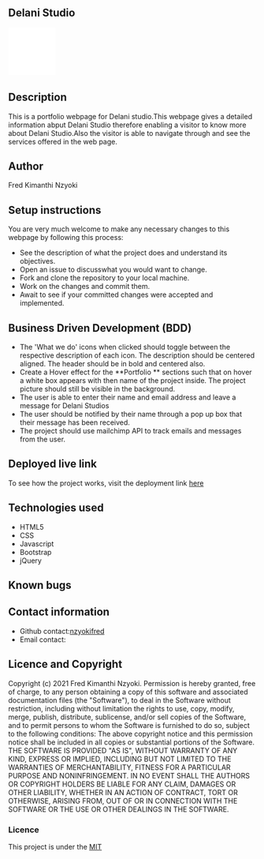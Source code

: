 ## Delani Studio
![Delani](static/IMAGES/logo.png "Delani Studio") 
## Description
This is a portfolio webpage for Delani studio.This webpage gives a detailed information abput Delani Studio therefore enabling a visitor to know more about Delani Studio.Also the visitor is able to navigate through and see the services offered in the web page.
## Author
Fred Kimanthi Nzyoki
## Setup instructions
You are very much welcome to make any necessary changes to this webpage by following this process:
- See the description of what the project does and understand its objectives.
- Open an issue to discusswhat you would want to change.
- Fork and clone the repository to your local machine.
- Work on the changes and commit them.
- Await to see if your committed changes were accepted and implemented.
## Business Driven Development (BDD)
- The 'What we do' icons when clicked should toggle between the respective description of each icon. The description should be centered aligned. The header should be in bold and centered also.
- Create a Hover effect for the **Portfolio ** sections such that on hover a white box appears with then name of the project inside. The project picture should still be visible in the background.
- The user is able to enter their name and email address and leave a message for Delani Studios
- The user should be notified by their name through a pop up box that their message has been received.
- The project should use mailchimp API to track emails and messages from the user.
## Deployed live link
To see how the project works, visit the deployment link [here](https://nzyokifred.github.io/Delani-studio/)
## Technologies used
- HTML5
- CSS
- Javascript
- Bootstrap
- jQuery
## Known bugs
<!-- No bugs detected -->
## Contact information
- Github contact:[nzyokifred](https://github.com/nzyokifred)
- Email contact: [](nzyokifred@gmail.com)
## Licence and Copyright
Copyright (c) 2021 Fred Kimanthi Nzyoki.
Permission is hereby granted, free of charge, to any person obtaining a copy of this software and associated documentation files (the "Software"), to deal in the Software without restriction, including without limitation the rights to use, copy, modify, merge, publish, distribute, sublicense, and/or sell copies of the Software, and to permit persons to whom the Software is furnished to do so, subject to the following conditions:
The above copyright notice and this permission notice shall be included in all copies or substantial portions of the Software.
THE SOFTWARE IS PROVIDED "AS IS", WITHOUT WARRANTY OF ANY KIND, EXPRESS OR IMPLIED, INCLUDING BUT NOT LIMITED TO THE WARRANTIES OF MERCHANTABILITY, FITNESS FOR A PARTICULAR PURPOSE AND NONINFRINGEMENT. IN NO EVENT SHALL THE AUTHORS OR COPYRIGHT HOLDERS BE LIABLE FOR ANY CLAIM, DAMAGES OR OTHER LIABILITY, WHETHER IN AN ACTION OF CONTRACT, TORT OR OTHERWISE, ARISING FROM, OUT OF OR IN CONNECTION WITH THE SOFTWARE OR THE USE OR OTHER DEALINGS IN THE SOFTWARE.
### Licence
This project is under the  [MIT](licence) 
